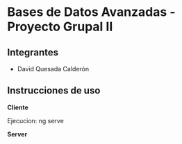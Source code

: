 # Bases de Datos Avanzadas - Proyecto Grupal II

## Integrantes

- David Quesada Calderón

## Instrucciones de uso

**Cliente**

Ejecucion: ng serve

**Server**
